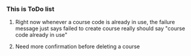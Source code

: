 ### This is ToDo list

1. Right now whenever a course code is already in use, the failure message just says failed to create course
really should say "course code already in use"


2. Need more confirmation before deleting a course